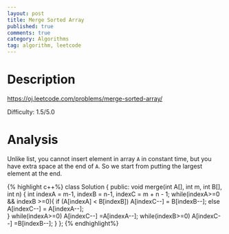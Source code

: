 ```yaml
---
layout: post
title: Merge Sorted Array 
published: true
comments: true
category: Algorithms
tag: algorithm, leetcode
---
```




# Description

https://oj.leetcode.com/problems/merge-sorted-array/

Difficulty: 1.5/5.0


# Analysis

Unlike list, you cannot insert element in array ``A`` in constant time, but you have extra space at the end of ``A``. So we start from putting the largest element at the end.

{% highlight c++%}
class Solution {
public:
 	void merge(int A[], int m, int B[], int n) {
		int indexA = m-1, indexB = n-1, indexC = m + n - 1;
		while(indexA>=0 && indexB >=0){
 			if (A[indexA] < B[indexB]) A[indexC--] =  B[indexB--];
			else A[indexC--] =  A[indexA--];			
 		}
		while(indexA>=0)
			A[indexC--] =A[indexA--];
		while(indexB>=0)
			A[indexC--] =B[indexB--];
 	}
};
{% endhighlight%}